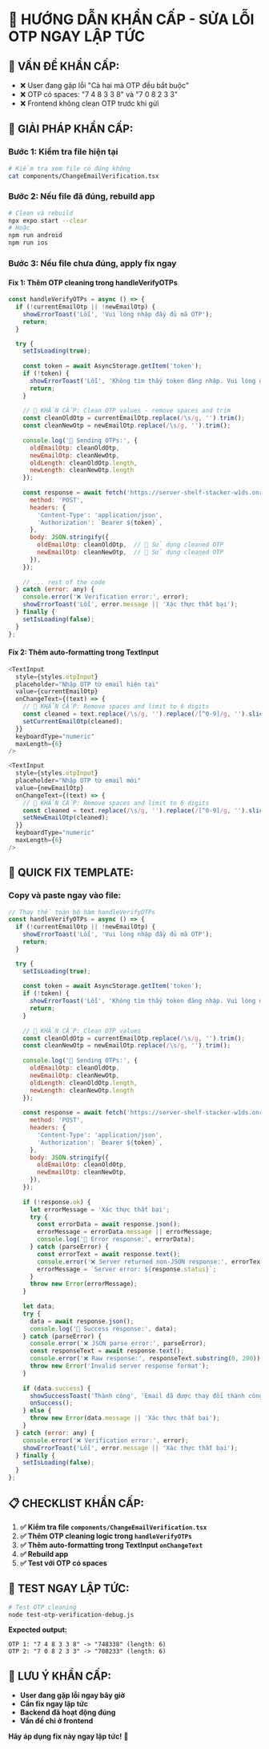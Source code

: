 # 🚨 HƯỚNG DẪN KHẨN CẤP - SỬA LỖI OTP NGAY LẬP TỨC

## 🚨 **VẤN ĐỀ KHẨN CẤP:**
- ❌ User đang gặp lỗi "Cả hai mã OTP đều bắt buộc"
- ❌ OTP có spaces: "7 4 8 3 3 8" và "7 0 8 2 3 3"
- ❌ Frontend không clean OTP trước khi gửi

## 🔧 **GIẢI PHÁP KHẨN CẤP:**

### **Bước 1: Kiểm tra file hiện tại**
```bash
# Kiểm tra xem file có đúng không
cat components/ChangeEmailVerification.tsx
```

### **Bước 2: Nếu file đã đúng, rebuild app**
```bash
# Clean và rebuild
npx expo start --clear
# Hoặc
npm run android
npm run ios
```

### **Bước 3: Nếu file chưa đúng, apply fix ngay**

#### **Fix 1: Thêm OTP cleaning trong handleVerifyOTPs**
```javascript
const handleVerifyOTPs = async () => {
  if (!currentEmailOtp || !newEmailOtp) {
    showErrorToast('Lỗi', 'Vui lòng nhập đầy đủ mã OTP');
    return;
  }

  try {
    setIsLoading(true);
    
    const token = await AsyncStorage.getItem('token');
    if (!token) {
      showErrorToast('Lỗi', 'Không tìm thấy token đăng nhập. Vui lòng đăng nhập lại.');
      return;
    }
    
    // 🚨 KHẨN CẤP: Clean OTP values - remove spaces and trim
    const cleanOldOtp = currentEmailOtp.replace(/\s/g, '').trim();
    const cleanNewOtp = newEmailOtp.replace(/\s/g, '').trim();
    
    console.log('🔧 Sending OTPs:', {
      oldEmailOtp: cleanOldOtp,
      newEmailOtp: cleanNewOtp,
      oldLength: cleanOldOtp.length,
      newLength: cleanNewOtp.length
    });
    
    const response = await fetch('https://server-shelf-stacker-w1ds.onrender.com/api/users/verify-email-change', {
      method: 'POST',
      headers: {
        'Content-Type': 'application/json',
        'Authorization': `Bearer ${token}`,
      },
      body: JSON.stringify({
        oldEmailOtp: cleanOldOtp,  // 🚨 Sử dụng cleaned OTP
        newEmailOtp: cleanNewOtp,  // 🚨 Sử dụng cleaned OTP
      }),
    });
    
    // ... rest of the code
  } catch (error: any) {
    console.error('❌ Verification error:', error);
    showErrorToast('Lỗi', error.message || 'Xác thực thất bại');
  } finally {
    setIsLoading(false);
  }
};
```

#### **Fix 2: Thêm auto-formatting trong TextInput**
```javascript
<TextInput
  style={styles.otpInput}
  placeholder="Nhập OTP từ email hiện tại"
  value={currentEmailOtp}
  onChangeText={(text) => {
    // 🚨 KHẨN CẤP: Remove spaces and limit to 6 digits
    const cleaned = text.replace(/\s/g, '').replace(/[^0-9]/g, '').slice(0, 6);
    setCurrentEmailOtp(cleaned);
  }}
  keyboardType="numeric"
  maxLength={6}
/>

<TextInput
  style={styles.otpInput}
  placeholder="Nhập OTP từ email mới"
  value={newEmailOtp}
  onChangeText={(text) => {
    // 🚨 KHẨN CẤP: Remove spaces and limit to 6 digits
    const cleaned = text.replace(/\s/g, '').replace(/[^0-9]/g, '').slice(0, 6);
    setNewEmailOtp(cleaned);
  }}
  keyboardType="numeric"
  maxLength={6}
/>
```

## 🚀 **QUICK FIX TEMPLATE:**

### **Copy và paste ngay vào file:**
```javascript
// Thay thế toàn bộ hàm handleVerifyOTPs
const handleVerifyOTPs = async () => {
  if (!currentEmailOtp || !newEmailOtp) {
    showErrorToast('Lỗi', 'Vui lòng nhập đầy đủ mã OTP');
    return;
  }

  try {
    setIsLoading(true);
    
    const token = await AsyncStorage.getItem('token');
    if (!token) {
      showErrorToast('Lỗi', 'Không tìm thấy token đăng nhập. Vui lòng đăng nhập lại.');
      return;
    }
    
    // 🚨 KHẨN CẤP: Clean OTP values
    const cleanOldOtp = currentEmailOtp.replace(/\s/g, '').trim();
    const cleanNewOtp = newEmailOtp.replace(/\s/g, '').trim();
    
    console.log('🔧 Sending OTPs:', {
      oldEmailOtp: cleanOldOtp,
      newEmailOtp: cleanNewOtp,
      oldLength: cleanOldOtp.length,
      newLength: cleanNewOtp.length
    });
    
    const response = await fetch('https://server-shelf-stacker-w1ds.onrender.com/api/users/verify-email-change', {
      method: 'POST',
      headers: {
        'Content-Type': 'application/json',
        'Authorization': `Bearer ${token}`,
      },
      body: JSON.stringify({
        oldEmailOtp: cleanOldOtp,
        newEmailOtp: cleanNewOtp,
      }),
    });
    
    if (!response.ok) {
      let errorMessage = 'Xác thực thất bại';
      try {
        const errorData = await response.json();
        errorMessage = errorData.message || errorMessage;
        console.log('🔧 Error response:', errorData);
      } catch (parseError) {
        const errorText = await response.text();
        console.error('❌ Server returned non-JSON response:', errorText.substring(0, 200));
        errorMessage = `Server error: ${response.status}`;
      }
      throw new Error(errorMessage);
    }
    
    let data;
    try {
      data = await response.json();
      console.log('🔧 Success response:', data);
    } catch (parseError) {
      console.error('❌ JSON parse error:', parseError);
      const responseText = await response.text();
      console.error('❌ Raw response:', responseText.substring(0, 200));
      throw new Error('Invalid server response format');
    }
    
    if (data.success) {
      showSuccessToast('Thành công', 'Email đã được thay đổi thành công');
      onSuccess();
    } else {
      throw new Error(data.message || 'Xác thực thất bại');
    }
  } catch (error: any) {
    console.error('❌ Verification error:', error);
    showErrorToast('Lỗi', error.message || 'Xác thực thất bại');
  } finally {
    setIsLoading(false);
  }
};
```

## 📋 **CHECKLIST KHẨN CẤP:**

1. **✅ Kiểm tra file `components/ChangeEmailVerification.tsx`**
2. **✅ Thêm OTP cleaning logic trong `handleVerifyOTPs`**
3. **✅ Thêm auto-formatting trong TextInput `onChangeText`**
4. **✅ Rebuild app**
5. **✅ Test với OTP có spaces**

## 🧪 **TEST NGAY LẬP TỨC:**

```bash
# Test OTP cleaning
node test-otp-verification-debug.js
```

**Expected output:**
```
OTP 1: "7 4 8 3 3 8" -> "748338" (length: 6)
OTP 2: "7 0 8 2 3 3" -> "708233" (length: 6)
```

## 🚨 **LƯU Ý KHẨN CẤP:**

- **User đang gặp lỗi ngay bây giờ**
- **Cần fix ngay lập tức**
- **Backend đã hoạt động đúng**
- **Vấn đề chỉ ở frontend**

**Hãy áp dụng fix này ngay lập tức!** 🚀
